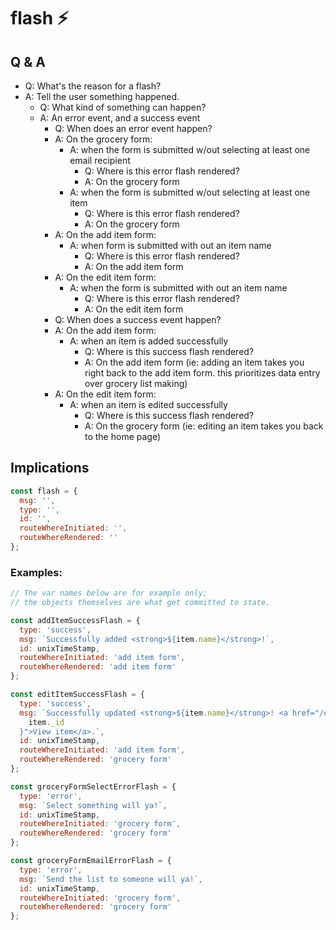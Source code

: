 # flash ⚡

## Q & A

- Q: What's the reason for a flash?
- A: Tell the user something happened.
  - Q: What kind of something can happen?
  - A: An error event, and a success event
    - Q: When does an error event happen?
    - A: On the grocery form:
      - A: when the form is submitted w/out selecting at least one email recipient
        - Q: Where is this error flash rendered?
        - A: On the grocery form
      - A: when the form is submitted w/out selecting at least one item
        - Q: Where is this error flash rendered?
        - A: On the grocery form
    - A: On the add item form:
      - A: when form is submitted with out an item name
        - Q: Where is this error flash rendered?
        - A: On the add item form
    - A: On the edit item form:
      - A: when the form is submitted with out an item name
        - Q: Where is this error flash rendered?
        - A: On the edit item form
    - Q: When does a success event happen?
    - A: On the add item form:
      - A: when an item is added successfully
        - Q: Where is this success flash rendered?
        - A: On the add item form (ie: adding an item takes you right back to the add item form. this prioritizes data entry over grocery list making)
    - A: On the edit item form:
      - A: when an item is edited successfully
        - Q: Where is this success flash rendered?
        - A: On the grocery form (ie: editing an item takes you back to the home page)

## Implications

```js
const flash = {
  msg: '',
  type: '',
  id: '',
  routeWhereInitiated: '',
  routeWhereRendered: ''
};
```

### Examples:

```js
// The var names below are for example only;
// the objects themselves are what get committed to state.

const addItemSuccessFlash = {
  type: 'success',
  msg: `Successfully added <strong>${item.name}</strong>!`,
  id: unixTimeStamp,
  routeWhereInitiated: 'add item form',
  routeWhereRendered: 'add item form'
};

const editItemSuccessFlash = {
  type: 'success',
  msg: `Successfully updated <strong>${item.name}</strong>! <a href="/edit/${
    item._id
  }">View item</a>.`,
  id: unixTimeStamp,
  routeWhereInitiated: 'add item form',
  routeWhereRendered: 'grocery form'
};

const groceryFormSelectErrorFlash = {
  type: 'error',
  msg: `Select something will ya!`,
  id: unixTimeStamp,
  routeWhereInitiated: 'grocery form',
  routeWhereRendered: 'grocery form'
};

const groceryFormEmailErrorFlash = {
  type: 'error',
  msg: `Send the list to someone will ya!`,
  id: unixTimeStamp,
  routeWhereInitiated: 'grocery form',
  routeWhereRendered: 'grocery form'
};
```
